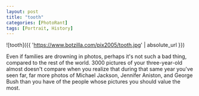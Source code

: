 ```yaml
---
layout: post
title: "tooth"
categories: [PhotoRant]
tags: [Portrait, History]
---
```



![tooth]({{ 'https://www.botzilla.com/pix2005/tooth.jpg' | absolute_url }})


Even if families are drowning in photos, perhaps it's not such a bad thing, compared to the rest of the world. 3000 pictures of your three-year-old almost doesn't compare when you realize that during that same year you've seen far, far more photos of Michael Jackson, Jennifer Aniston, and George Bush than you have of the people whose pictures you should value the most.
